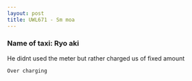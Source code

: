 ```yaml
---
layout: post
title: UWL671 - Sm moa
---
```


### Name of taxi: Ryo aki

He didnt used the meter but rather charged us of fixed amount

```Over charging```
